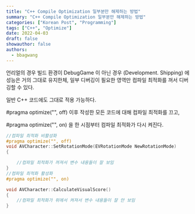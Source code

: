 ```yaml
---
title: "C++ Compile Optimization 일부분만 해제하는 방법"
summary: "C++ Compile Optimization 일부분만 해제하는 방법"
categories: ["Korean Post", "Programming"]
tags: ["C++", "Optimize"]
date: 2022-04-03
draft: false
showauthor: false
authors:
  - bbagwang
---
```


언리얼의 경우 빌드 환경이 DebugGame 이 아닌 경우 (Development. Shipping) 에 성능은 거의 그대로 유지한체, 일부 디버깅이 필요한 영역만 컴파일 최적화를 꺼서 디버깅할 수 있다.

일반 C++ 코드에도 그대로 적용 가능하다.

#pragma optimize("", off) 이후 작성한 모든 코드에 대해 컴파일 최적화를 끄고,

#pragma optimize("", on) 을 한 시점부터 컴파일 최적화가 다시 켜진다.

```cpp
//컴파일 최적화 비활성화
#pragma optimize("", off)
void AVCharacter::SetRotationMode(EVRotationMode NewRotationMode)
{

    //컴파일 최적화가 꺼져서 변수 내용들이 잘 보임
}
//컴파일 최적화 활성화
#pragma optimize("", on)

void AVCharacter::CalculateVisualScore()
{
    //컴파일 최적화가 위에서 켜져서 변수 내용들이 잘 안 보임
}
```
